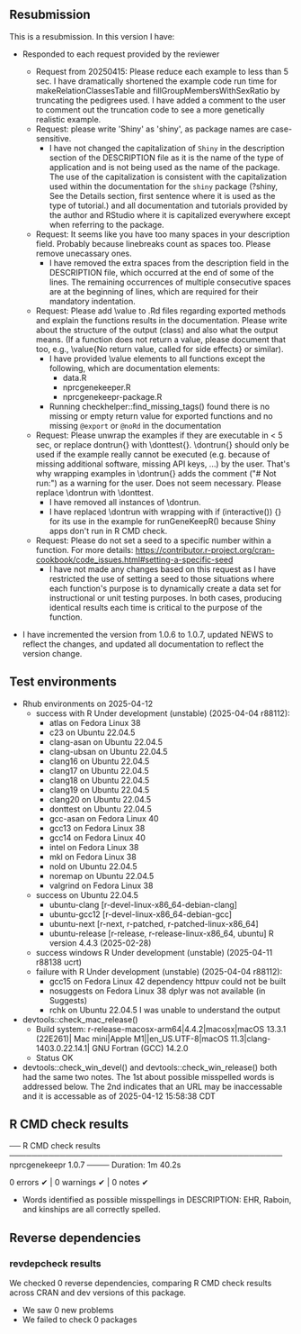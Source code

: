 ## Resubmission
This is a resubmission. In this version I have:

* Responded to each request provided by the reviewer
  - Request from 20250415: Please reduce each example to less than 5 sec.
    I have dramatically shortened the example code run time for
    makeRelationClassesTable and fillGroupMembersWithSexRatio by truncating
    the pedigrees used. I have added a comment to the user to comment out the
    truncation code to see a more genetically realistic example.
  - Request: please write 'Shiny' as 'shiny', as package names are 
    case-sensitive.
    -   I have not changed the capitalization of `Shiny` in the description 
        section of the DESCRIPTION file as it is the name of the type of 
        application and is not being used as the name of the package. The use
        of the capitalization is consistent with the capitalization used within
        the documentation for the `shiny` package (?shiny, See the Details 
        section, first sentence where it is used as the type of tutorial.) 
        and all documentation and tutorials provided by the author and RStudio
        where it is capitalized everywhere except when referring to the package.
  - Request: It seems like you have too many spaces in your description field. 
    Probably because linebreaks count as spaces too. Please remove unecassary 
    ones.
    -  I have removed the extra spaces from the description field in the 
       DESCRIPTION file, which occurred at the end of some of the lines. The 
       remaining occurrences of multiple consecutive spaces are at the
       beginning of lines, which are required for their mandatory indentation.
  - Request: Please add \value to .Rd files regarding exported methods and
    explain the functions results in the documentation. Please write about the
    structure of the output (class) and also what the output means. (If a
    function does not return a value, please document that too, e.g.,
    \value{No return value, called for side effects} or similar).
    -  I have provided \value elements to all functions except the following,
       which are documentation elements:
       - data.R
       - nprcgenekeeper.R
       - nprcgenekeepr-package.R
    -  Running checkhelper::find_missing_tags() found there is no missing or
       empty return value for exported functions and no missing `@export` or 
       `@noRd` in the documentation
  - Request: Please unwrap the examples if they are executable in < 5 sec, or
    replace dontrun{} with \donttest{}.
    \dontrun{} should only be used if the example really cannot be executed
    (e.g. because of missing additional software, missing API keys, ...) by the
    user. That's why wrapping examples in \dontrun{} adds the comment 
    ("# Not run:") as a warning for the user. Does not seem necessary. 
    Please replace \dontrun with \donttest.
    -   I have removed all instances of \dontrun.
    -   I have replaced \dontrun with wrapping with if (interactive()) {} for 
        its use in the example for runGeneKeepR() because Shiny apps don't run 
        in R CMD check.
  - Request: Please do not set a seed to a specific number within a function.
    For more details: <https://contributor.r-project.org/cran-cookbook/code_issues.html#setting-a-specific-seed>
    -  I have not made any changes based on this request as I have restricted 
       the use of setting a seed to those situations where each function's 
       purpose is to dynamically create a data set for instructional or unit 
       testing purposes. In both cases, producing identical results each time
       is critical to the purpose of the function.

* I have incremented the version from 1.0.6 to 1.0.7, updated NEWS to reflect
  the changes, and updated all documentation to reflect the version change.

## Test environments
* Rhub environments on 2025-04-12
  * success with R Under development (unstable) (2025-04-04 r88112):
     * atlas on Fedora Linux 38
     * c23 on Ubuntu 22.04.5
     * clang-asan on Ubuntu 22.04.5
     * clang-ubsan on Ubuntu 22.04.5
     * clang16 on Ubuntu 22.04.5
     * clang17 on Ubuntu 22.04.5
     * clang18 on Ubuntu 22.04.5
     * clang19 on Ubuntu 22.04.5
     * clang20 on Ubuntu 22.04.5
     * donttest on Ubuntu 22.04.5
     * gcc-asan on Fedora Linux 40
     * gcc13 on Fedora Linux 38
     * gcc14 on Fedora Linux 40
     * intel on Fedora Linux 38
     * mkl on Fedora Linux 38
     * nold on Ubuntu 22.04.5
     * noremap on Ubuntu 22.04.5
     * valgrind on Fedora Linux 38
  * success on Ubuntu 22.04.5
     * ubuntu-clang  [r-devel-linux-x86_64-debian-clang]
     * ubuntu-gcc12  [r-devel-linux-x86_64-debian-gcc]
     * ubuntu-next  [r-next, r-patched, r-patched-linux-x86_64]
     * ubuntu-release  [r-release, r-release-linux-x86_64, ubuntu] R version 4.4.3 (2025-02-28)
  * success windows R Under development (unstable) (2025-04-11 r88138 ucrt)
  * failure with R Under development (unstable) (2025-04-04 r88112):
     * gcc15 on Fedora Linux 42 dependency httpuv could not be built
     * nosuggests on Fedora Linux 38 dplyr was not available (in Suggests)
     * rchk on Ubuntu 22.04.5 I was unable to understand the output
* devtools::check_mac_release()
  * Build system: r-release-macosx-arm64|4.4.2|macosx|macOS 13.3.1 (22E261)|
    Mac mini|Apple M1||en_US.UTF-8|macOS 11.3|clang-1403.0.22.14.1|
    GNU Fortran (GCC) 14.2.0
  * Status OK
* devtools::check_win_devel() and devtools::check_win_release() both had the 
  same two notes. The 1st about possible misspelled words is addressed below.
  The 2nd indicates that an URL may be inaccessable and it is accessable as of
  2025-04-12 15:58:38 CDT
    
## R CMD check results
── R CMD check results ───────────────────────────────────────────────── nprcgenekeepr 1.0.7 ────
Duration: 1m 40.2s

0 errors ✔ | 0 warnings ✔ | 0 notes ✔

* Words identified as possible misspellings in DESCRIPTION: EHR, Raboin, and 
  kinships are all correctly spelled.
   
## Reverse dependencies
### revdepcheck results

We checked 0 reverse dependencies, comparing R CMD check results across CRAN 
and dev versions of this package.

 * We saw 0 new problems
 * We failed to check 0 packages
